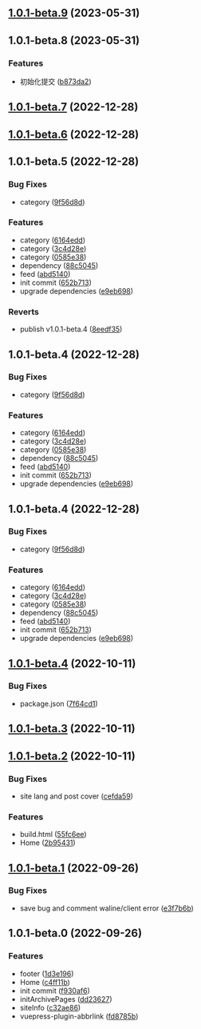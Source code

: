 ## [1.0.1-beta.9](https://github.com/dragondyt/vuepress/compare/v1.0.1-beta.8...v1.0.1-beta.9) (2023-05-31)



## 1.0.1-beta.8 (2023-05-31)


### Features

* 初始化提交 ([b873da2](https://github.com/dragondyt/vuepress/commit/b873da22f682733d20d0a4801be26199223729cb))



## [1.0.1-beta.7](https://github.com/dragondyt/vuepress/compare/v1.0.1-beta.6...v1.0.1-beta.7) (2022-12-28)



## [1.0.1-beta.6](https://github.com/dragondyt/vuepress/compare/v1.0.1-beta.5...v1.0.1-beta.6) (2022-12-28)



## 1.0.1-beta.5 (2022-12-28)


### Bug Fixes

* category ([9f56d8d](https://github.com/dragondyt/vuepress/commit/9f56d8dca836a7b9c6cb97a2199506585da690f2))


### Features

* category ([6164edd](https://github.com/dragondyt/vuepress/commit/6164edd9963a2c616e4dd654fa63382ef2fa6362))
* category ([3c4d28e](https://github.com/dragondyt/vuepress/commit/3c4d28e8b86e8fbb02b804cdee036cb24a353a88))
* category ([0585e38](https://github.com/dragondyt/vuepress/commit/0585e38700b98e419fa0e7a69716d733da1ac50c))
* dependency ([88c5045](https://github.com/dragondyt/vuepress/commit/88c50459227a63c0d2c9432c200184966d42ccb3))
* feed ([abd5140](https://github.com/dragondyt/vuepress/commit/abd514053b483508b5b2b8f164f4aeb9f3b23ff8))
* init commit ([652b713](https://github.com/dragondyt/vuepress/commit/652b7137045b8e49c2762a076346559b67e63ea9))
* upgrade dependencies ([e9eb698](https://github.com/dragondyt/vuepress/commit/e9eb6983d394f293960a0d43a756cad33877d22c))


### Reverts

* publish v1.0.1-beta.4 ([8eedf35](https://github.com/dragondyt/vuepress/commit/8eedf3530b52b4c4b481328a4aaee296c5267839))



## 1.0.1-beta.4 (2022-12-28)


### Bug Fixes

* category ([9f56d8d](https://github.com/dragondyt/vuepress/commit/9f56d8dca836a7b9c6cb97a2199506585da690f2))


### Features

* category ([6164edd](https://github.com/dragondyt/vuepress/commit/6164edd9963a2c616e4dd654fa63382ef2fa6362))
* category ([3c4d28e](https://github.com/dragondyt/vuepress/commit/3c4d28e8b86e8fbb02b804cdee036cb24a353a88))
* category ([0585e38](https://github.com/dragondyt/vuepress/commit/0585e38700b98e419fa0e7a69716d733da1ac50c))
* dependency ([88c5045](https://github.com/dragondyt/vuepress/commit/88c50459227a63c0d2c9432c200184966d42ccb3))
* feed ([abd5140](https://github.com/dragondyt/vuepress/commit/abd514053b483508b5b2b8f164f4aeb9f3b23ff8))
* init commit ([652b713](https://github.com/dragondyt/vuepress/commit/652b7137045b8e49c2762a076346559b67e63ea9))
* upgrade dependencies ([e9eb698](https://github.com/dragondyt/vuepress/commit/e9eb6983d394f293960a0d43a756cad33877d22c))



## 1.0.1-beta.4 (2022-12-28)


### Bug Fixes

* category ([9f56d8d](https://github.com/dragondyt/vuepress/commit/9f56d8dca836a7b9c6cb97a2199506585da690f2))


### Features

* category ([6164edd](https://github.com/dragondyt/vuepress/commit/6164edd9963a2c616e4dd654fa63382ef2fa6362))
* category ([3c4d28e](https://github.com/dragondyt/vuepress/commit/3c4d28e8b86e8fbb02b804cdee036cb24a353a88))
* category ([0585e38](https://github.com/dragondyt/vuepress/commit/0585e38700b98e419fa0e7a69716d733da1ac50c))
* dependency ([88c5045](https://github.com/dragondyt/vuepress/commit/88c50459227a63c0d2c9432c200184966d42ccb3))
* feed ([abd5140](https://github.com/dragondyt/vuepress/commit/abd514053b483508b5b2b8f164f4aeb9f3b23ff8))
* init commit ([652b713](https://github.com/dragondyt/vuepress/commit/652b7137045b8e49c2762a076346559b67e63ea9))
* upgrade dependencies ([e9eb698](https://github.com/dragondyt/vuepress/commit/e9eb6983d394f293960a0d43a756cad33877d22c))



## [1.0.1-beta.4](https://github.com/dragondyt/vuepress/compare/v1.0.1-beta.3...v1.0.1-beta.4) (2022-10-11)


### Bug Fixes

* package.json ([7f64cd1](https://github.com/dragondyt/vuepress/commit/7f64cd128a4993f76997e817ba7a3912388fd74a))



## [1.0.1-beta.3](https://github.com/dragondyt/vuepress/compare/v1.0.1-beta.2...v1.0.1-beta.3) (2022-10-11)



## [1.0.1-beta.2](https://github.com/dragondyt/vuepress/compare/v1.0.1-beta.1...v1.0.1-beta.2) (2022-10-11)


### Bug Fixes

* site lang and post cover ([cefda59](https://github.com/dragondyt/vuepress/commit/cefda599f76aa5605b4f0141e23515c47c082f9c))


### Features

* build.html ([55fc6ee](https://github.com/dragondyt/vuepress/commit/55fc6ee40fd45c1480fce8cfacffb1645d114d9d))
* Home ([2b95431](https://github.com/dragondyt/vuepress/commit/2b9543162764be61aacf604a1c4429df6e38de0f))



## [1.0.1-beta.1](https://github.com/dragondyt/vuepress/compare/v1.0.1-beta.0...v1.0.1-beta.1) (2022-09-26)


### Bug Fixes

* save bug and comment waline/client error ([e3f7b6b](https://github.com/dragondyt/vuepress/commit/e3f7b6b8cfe481721deec16f00d031e4aebb8b66))



## 1.0.1-beta.0 (2022-09-26)


### Features

* footer ([1d3e196](https://github.com/dragondyt/vuepress/commit/1d3e1968f190c4225a3b0186e9b239904d06b77f))
* Home ([c4ff11b](https://github.com/dragondyt/vuepress/commit/c4ff11b1c9f23f8bd663796a0e97d8886970c8b4))
* init commit ([f930af6](https://github.com/dragondyt/vuepress/commit/f930af627418e3801f4909be436b03c12414149e))
* initArchivePages ([dd23627](https://github.com/dragondyt/vuepress/commit/dd23627601f883c340ecd81c522b2ca4a5055cc1))
* siteInfo ([c32ae86](https://github.com/dragondyt/vuepress/commit/c32ae86db23eed12746aa366b6c55209c0409ea9))
* vuepress-plugin-abbrlink ([fd8785b](https://github.com/dragondyt/vuepress/commit/fd8785b53aa5ec7f8d5269b60a2260e4e29fe4bb))



